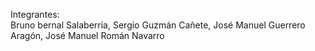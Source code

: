 Integrantes: <br>
Bruno bernal Salaberria, Sergio Guzmán Cañete, José Manuel Guerrero Aragón, José Manuel Román Navarro
